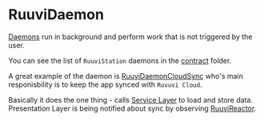 # RuuviDaemon

[Daemons](https://en.wikipedia.org/wiki/Daemon_(computing)) run in background and perform work that is not triggered by the user.

You can see the list of `RuuviStation` daemons in the [contract](Sources/RuuviDeamon) folder. 

A great example of the daemon is [RuuviDaemonCloudSync](Sources/RuuviDaemon/RuuviDaemonCloudSync.swift) who's main responisbility is to keep the app synced with `Ruvuvi Cloud`. 

Basically it does the one thing - calls [Service Layer](../RuuviService/README.md) to load and store data. Presentation Layer is being notified about sync by observing [RuuviReactor](../RuuviReactor/README.md). 